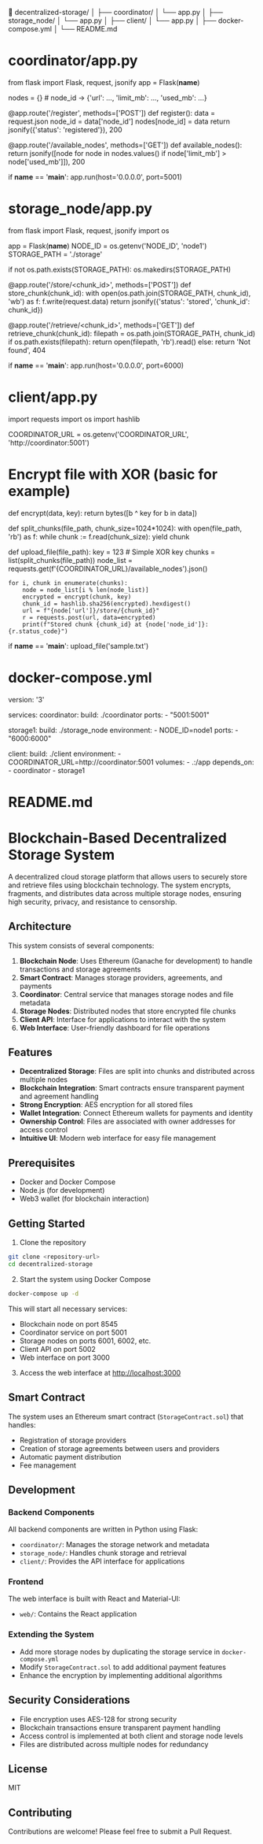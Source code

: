 📁 decentralized-storage/
│
├── coordinator/
│   └── app.py
│
├── storage_node/
│   └── app.py
│
├── client/
│   └── app.py
│
├── docker-compose.yml
│
└── README.md

# coordinator/app.py
from flask import Flask, request, jsonify
app = Flask(__name__)

nodes = {}  # node_id -> {'url': ..., 'limit_mb': ..., 'used_mb': ...}

@app.route('/register', methods=['POST'])
def register():
    data = request.json
    node_id = data['node_id']
    nodes[node_id] = data
    return jsonify({'status': 'registered'}), 200

@app.route('/available_nodes', methods=['GET'])
def available_nodes():
    return jsonify([node for node in nodes.values() if node['limit_mb'] > node['used_mb']]), 200

if __name__ == '__main__':
    app.run(host='0.0.0.0', port=5001)

# storage_node/app.py
from flask import Flask, request, jsonify
import os

app = Flask(__name__)
NODE_ID = os.getenv('NODE_ID', 'node1')
STORAGE_PATH = './storage'

if not os.path.exists(STORAGE_PATH):
    os.makedirs(STORAGE_PATH)

@app.route('/store/<chunk_id>', methods=['POST'])
def store_chunk(chunk_id):
    with open(os.path.join(STORAGE_PATH, chunk_id), 'wb') as f:
        f.write(request.data)
    return jsonify({'status': 'stored', 'chunk_id': chunk_id})

@app.route('/retrieve/<chunk_id>', methods=['GET'])
def retrieve_chunk(chunk_id):
    filepath = os.path.join(STORAGE_PATH, chunk_id)
    if os.path.exists(filepath):
        return open(filepath, 'rb').read()
    else:
        return 'Not found', 404

if __name__ == '__main__':
    app.run(host='0.0.0.0', port=6000)

# client/app.py
import requests
import os
import hashlib

COORDINATOR_URL = os.getenv('COORDINATOR_URL', 'http://coordinator:5001')

# Encrypt file with XOR (basic for example)
def encrypt(data, key):
    return bytes([b ^ key for b in data])

def split_chunks(file_path, chunk_size=1024*1024):
    with open(file_path, 'rb') as f:
        while chunk := f.read(chunk_size):
            yield chunk

def upload_file(file_path):
    key = 123  # Simple XOR key
    chunks = list(split_chunks(file_path))
    node_list = requests.get(f'{COORDINATOR_URL}/available_nodes').json()

    for i, chunk in enumerate(chunks):
        node = node_list[i % len(node_list)]
        encrypted = encrypt(chunk, key)
        chunk_id = hashlib.sha256(encrypted).hexdigest()
        url = f"{node['url']}/store/{chunk_id}"
        r = requests.post(url, data=encrypted)
        print(f"Stored chunk {chunk_id} at {node['node_id']}: {r.status_code}")

if __name__ == '__main__':
    upload_file('sample.txt')

# docker-compose.yml
version: '3'

services:
  coordinator:
    build: ./coordinator
    ports:
      - "5001:5001"

  storage1:
    build: ./storage_node
    environment:
      - NODE_ID=node1
    ports:
      - "6000:6000"

  client:
    build: ./client
    environment:
      - COORDINATOR_URL=http://coordinator:5001
    volumes:
      - .:/app
    depends_on:
      - coordinator
      - storage1

# README.md
# Blockchain-Based Decentralized Storage System

A decentralized cloud storage platform that allows users to securely store and retrieve files using blockchain technology. The system encrypts, fragments, and distributes data across multiple storage nodes, ensuring high security, privacy, and resistance to censorship.

## Architecture

This system consists of several components:

1. **Blockchain Node**: Uses Ethereum (Ganache for development) to handle transactions and storage agreements
2. **Smart Contract**: Manages storage providers, agreements, and payments
3. **Coordinator**: Central service that manages storage nodes and file metadata
4. **Storage Nodes**: Distributed nodes that store encrypted file chunks
5. **Client API**: Interface for applications to interact with the system
6. **Web Interface**: User-friendly dashboard for file operations

## Features

- **Decentralized Storage**: Files are split into chunks and distributed across multiple nodes
- **Blockchain Integration**: Smart contracts ensure transparent payment and agreement handling
- **Strong Encryption**: AES encryption for all stored files
- **Wallet Integration**: Connect Ethereum wallets for payments and identity
- **Ownership Control**: Files are associated with owner addresses for access control
- **Intuitive UI**: Modern web interface for easy file management

## Prerequisites

- Docker and Docker Compose
- Node.js (for development)
- Web3 wallet (for blockchain interaction)

## Getting Started

1. Clone the repository

```bash
git clone <repository-url>
cd decentralized-storage
```

2. Start the system using Docker Compose

```bash
docker-compose up -d
```

This will start all necessary services:
- Blockchain node on port 8545
- Coordinator service on port 5001
- Storage nodes on ports 6001, 6002, etc.
- Client API on port 5002
- Web interface on port 3000

3. Access the web interface at [http://localhost:3000](http://localhost:3000)

## Smart Contract

The system uses an Ethereum smart contract (`StorageContract.sol`) that handles:

- Registration of storage providers
- Creation of storage agreements between users and providers
- Automatic payment distribution
- Fee management

## Development

### Backend Components

All backend components are written in Python using Flask:

- `coordinator/`: Manages the storage network and metadata
- `storage_node/`: Handles chunk storage and retrieval
- `client/`: Provides the API interface for applications

### Frontend

The web interface is built with React and Material-UI:

- `web/`: Contains the React application

### Extending the System

- Add more storage nodes by duplicating the storage service in `docker-compose.yml`
- Modify `StorageContract.sol` to add additional payment features
- Enhance the encryption by implementing additional algorithms

## Security Considerations

- File encryption uses AES-128 for strong security
- Blockchain transactions ensure transparent payment handling
- Access control is implemented at both client and storage node levels
- Files are distributed across multiple nodes for redundancy

## License

MIT

## Contributing

Contributions are welcome! Please feel free to submit a Pull Request.
